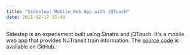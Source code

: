 ```yaml
---
title: "Sidestep: Mobile Web App with jQTouch"
date: 2011-12-17 15:40
---
```

<p>Sidestep is an experiement built using Sinatra and jQTouch. It's a mobile
web app that provides NJTransit train information. The <a href="http://github.com/bnadlerjr/sidestep">source code</a> is available on GitHub.</p>
